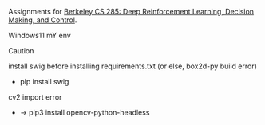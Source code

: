 Assignments for [Berkeley CS 285: Deep Reinforcement Learning, Decision Making, and Control](http://rail.eecs.berkeley.edu/deeprlcourse/).



Windows11 mY env 

Caution

install swig before installing requirements.txt (or else, box2d-py build error)

- pip install swig

cv2 import error
- ->  pip3 install opencv-python-headless
